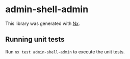 # admin-shell-admin

This library was generated with [Nx](https://nx.dev).

## Running unit tests

Run `nx test admin-shell-admin` to execute the unit tests.
